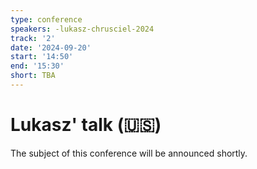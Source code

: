 ```yaml
---
type: conference
speakers: -lukasz-chrusciel-2024
track: '2'
date: '2024-09-20'
start: '14:50'
end: '15:30'
short: TBA 
---
```


# Lukasz' talk (🇺🇸)

The subject of this conference will be announced shortly.
